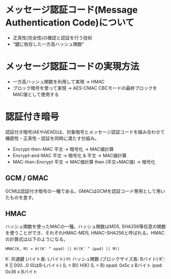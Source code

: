 # メッセージ認証コード(Message Authentication Code)について
 - 正真性(完全性)の確認と認証を行う技術
 - "鍵に依存した一方高ハッシュ関数"

# メッセージ認証コードの実現方法
 - 一方高ハッシュ関数を利用して実現 -> HMAC
 - ブロック暗号を使って実現 -> AES-CMAC
   CBCモードの最終ブロックをMAC値として使用する


# 認証付き暗号
認証付き暗号(AEやAEAD)は、対象暗号とメッセージ認証コードを組み合わせて機密性・正真性・認証を同時に満たす仕組み。

 - Encrypt-then-MAC 平文 -> 暗号化 -> MAC値計算
 - Encrypt-and-MAC  平文 -> 暗号化 & 平文 -> MAC値計算
 - MAC-then-Encrypt 平文 -> MAC値計算 then (平文+MAC値) -> 暗号化

## GCM / GMAC
GCMは認証付き暗号の一種である。GMACはGCMを認証コード専用として用いたものを差す。


## HMAC
ハッシュ関数を使ったMACの一種。ハッシュ関数はMD5, SHA256等任意の関数を使うことができ、それぞれHMAC-MD5, HMAC-SHA256と呼ばれる。HMACの計算式は以下のようになる。
```
HMAC(K, M) = H((K' ^ opad) || H((K' ^ ipad) || M))
```

K: 共通鍵 (バイト長: Lバイト)
H: ハッシュ関数 (ブロックサイズ長: Bバイト)
K': 
  K || 000...0 (0はB-Lバイト) (L < B))
  H(K)                       (L > B)
opad: 0x5c x Bバイト
ipad: 0x36 x Bバイト

